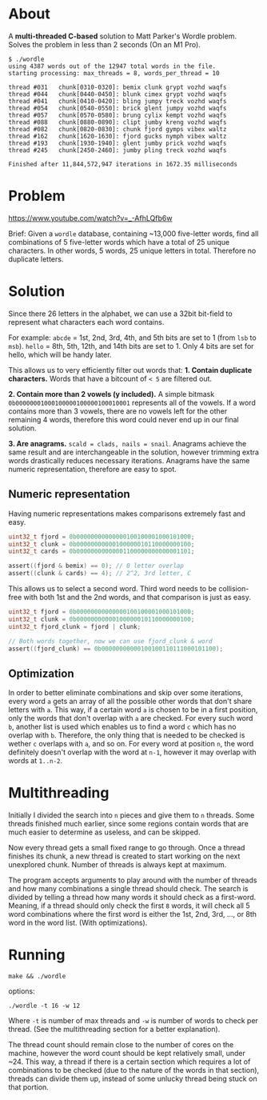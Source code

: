 # About

A **multi-threaded C-based** solution to Matt Parker's Wordle problem. Solves the problem in less than 2 seconds (On an M1 Pro).

```
$ ./wordle
using 4387 words out of the 12947 total words in the file.
starting processing: max_threads = 8, words_per_thread = 10

thread #031   chunk[0310-0320]: bemix clunk grypt vozhd waqfs
thread #044   chunk[0440-0450]: blunk cimex grypt vozhd waqfs
thread #041   chunk[0410-0420]: bling jumpy treck vozhd waqfs
thread #054   chunk[0540-0550]: brick glent jumpy vozhd waqfs
thread #057   chunk[0570-0580]: brung cylix kempt vozhd waqfs
thread #088   chunk[0880-0890]: clipt jumby kreng vozhd waqfs
thread #082   chunk[0820-0830]: chunk fjord gymps vibex waltz
thread #162   chunk[1620-1630]: fjord gucks nymph vibex waltz
thread #193   chunk[1930-1940]: glent jumby prick vozhd waqfs
thread #245   chunk[2450-2460]: jumby pling treck vozhd waqfs

Finished after 11,844,572,947 iterations in 1672.35 milliseconds
```

# Problem

https://www.youtube.com/watch?v=_-AfhLQfb6w

Brief: Given a `wordle` database, containing ~13,000 five-letter words,
find all combinations of 5 five-letter words which have a total of 25 unique characters.
In other words, 5 words, 25 unique letters in total. Therefore no duplicate letters.

# Solution

Since there 26 letters in the alphabet, we can use a 32bit bit-field to represent
what characters each word contains.

For example:
`abcde` = 1st, 2nd, 3rd, 4th, and 5th bits are set to 1 (from `lsb` to `msb`).
`hello` = 8th, 5th, 12th, and 14th bits are set to 1. Only 4 bits are set for hello, which will be handy later.

This allows us to very efficiently filter out words that:
**1. Contain duplicate characters.**
Words that have a bitcount of `< 5` are filtered out.

**2. Contain more than 2 vowels (y included).**
A simple bitmask `0b00000001000100000100000100010001` represents all of the vowels.
If a word contains more than 3 vowels, there are no vowels left for
the other remaining 4 words, therefore this word could never end up in our final solution.

**3. Are anagrams.**
`scald = clads, nails = snail`. Anagrams achieve the same result and are interchangeable in the solution, however trimming extra words drastically reduces necessary iterations.
Anagrams have the same numeric representation, therefore are easy to spot.

## Numeric representation

Having numeric representations makes comparisons extremely fast and easy.

```c
uint32_t fjord = 0b00000000000000100100001000101000;
uint32_t clunk = 0b00000000000100000010110000000100;
uint32_t cards = 0b00000000000001100000000000001101;

assert((fjord & bemix) == 0); // 0 letter overlap
assert((clunk & cards) == 4); // 2^2, 3rd letter, C
```

This allows us to select a second word. Third word needs to be collision-free with both 1st and the 2nd words, and that comparison is just as easy.

```c
uint32_t fjord = 0b00000000000000100100001000101000;
uint32_t clunk = 0b00000000000100000010110000000100;
uint32_t fjord_clunk = fjord | clunk;

// Both words together, now we can use fjord_clunk & word
assert((fjord_clunk) == 0b00000000000100100110111000101100);
```

## Optimization

In order to better eliminate combinations and skip over some iterations, every word `a` gets an array of all the possible other words that don't share letters with `a`. This way, if a certain word `a` is chosen to be in a first position, only the words that don't overlap with `a` are checked.
For every such word `b`, another list is used which enables us to find a word `c` which has no overlap with `b`. Therefore, the only thing that is needed to be checked is wether `c` overlaps with `a`, and so on. For every word at position `n`, the word definitely doesn't overlap with the word at `n-1`, however it may overlap with words at `1..n-2`.

# Multithreading

Initially I divided the search into `n` pieces and give them to `n` threads. Some threads finished much earlier, since some regions contain words that are much easier to determine as useless, and can be skipped.

Now every thread gets a small fixed range to go through. Once a thread finishes its chunk, a new thread is created to start working on the next unexplored chunk. Number of threads is always kept at maximum.

The program accepts arguments to play around with the number of threads and how many combinations a single thread should check. The search is divided by telling a thread how many words it should check as a first-word. Meaning, if a thread should only check the first `8` words, it will check all 5 word combinations where the first word is either the 1st, 2nd, 3rd, ..., or 8th word in the word list. (With optimizations).

# Running

```
make && ./wordle
```

options:

```
./wordle -t 16 -w 12
```

Where `-t` is number of max threads and `-w` is number of words to check per thread. (See the multithreading section for a better explanation).

The thread count should remain close to the number of cores on the machine, however the word count should be kept relatively small, under ~24. This way, a thread if there is a certain section which requires a lot of combinations to be checked (due to the nature of the words in that section), threads can divide them up, instead of some unlucky thread being stuck on that portion.
